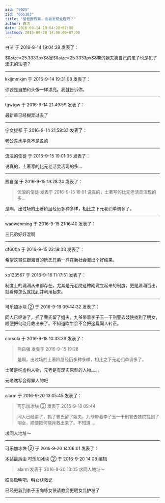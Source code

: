 ```yaml
---
aid: "9025"
zid: "665183"
title: "曾卷报假案，会被发现处理吗？"
author: 白洁
date: 2016-09-14 19:04:28+07:00
lastmod: 2016-09-20 14:06:00+07:00
---
```


白洁 于 2016-9-14 19:04:28 发表了：

\$&size=25.3333px\$&曾\$&size=25.3333px\$&卷的姐夫卖自己的孩子也是犯了澳宋的法吧？

---

kkjjmmkjm 于 2016-9-14 19:31:08 发表了：

你要是自拍和头像一样漂亮，我就告诉你。

---

tgwtgw 于 2016-9-14 21:49:59 发表了：

最新章已经糊弄过去了

---

宇文拔都 于 2016-9-14 21:59:33 发表了：

老公差水平真不是盖的

---

流浪的使徒 于 2016-9-15 19:01:05 发表了：

说真的，土著写的比元老活灵活现的多...

---

熊自强 于 2016-9-15 19:28:24 发表了：

> 流浪的使徒 发表于 2016-9-15 19:01 说真的，土著写的比元老活灵活现的多...

是啊，出过场的土著阶层经历多种多样，相比之下元老们单调多了。

---

wanwenming 于 2016-9-15 21:16:40 发表了：

三兄弟好好混啊

---

df600a 于 2016-9-15 22:19:03 发表了：

希望这哥仨跟海冒的阮氏兄弟一样在新社会混出个好结果。

---

xp123567 于 2016-9-16 11:17:51 发表了：

制度上的漏洞从来都存在，尤其是元老院这种刚建立起来的制度，更是漏洞百出，就看你怎么就找到并利用起来。

---

可乐加冰块 ② 于 2016-9-18 09:44:32 发表了：

同人已经讲了，抓了曹氏留了姐夫，九爷带着李子玉一干刑警去妓院找到了明女，顺便把何晓月救出来了。不知道吹牛会不会把这篇同人转正。

---

corsola 于 2016-9-18 10:33:39 发表了：

> 熊自强 发表于 2016-9-15 19:28
>
> 是啊，出过场的土著阶层经历多种多样，相比之下元老们单调多了。

土著是纯虚构人物，元老是有现实原型的人物。。。。

元老瞎写会得罪人的吧

---

alarm 于 2016-9-20 13:05:45 发表了：

> 可乐加冰块 ② 发表于 2016-9-18 09:44
>
> 同人已经讲了，抓了曹氏留了姐夫，九爷带着李子玉一干刑警去妓院找到了明女，顺便把何晓月救出来了。不知道 ...

求同人地址～

---

可乐加冰块 ② 于 2016-9-20 14:06:01 发表了：

本帖最后由 可乐加冰块 ② 于 2016-9-20 14:08 编辑

> alarm 发表于 2016-9-20 13:05 求同人地址～

临高启明吧，明女获救记

已经更新到李子玉向练女侠请教变更明女监护权了

---
